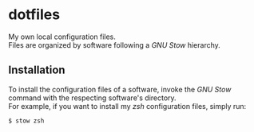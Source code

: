 # dotfiles
My own local configuration files.  
Files are organized by software following a _GNU Stow_ hierarchy.

## Installation
To install the configuration files of a software, invoke the _GNU Stow_ command with the respecting software's directory.  
For example, if you want to install my *zsh* configuration files, simply run: 
```bash
$ stow zsh
```


